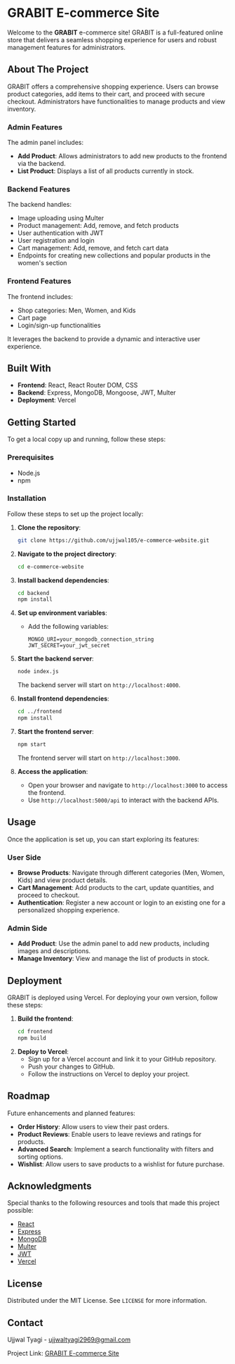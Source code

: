 # GRABIT E-commerce Site

Welcome to the **GRABIT** e-commerce site! GRABIT is a full-featured online store that delivers a seamless shopping experience for users and robust management features for administrators.

## About The Project

GRABIT offers a comprehensive shopping experience. Users can browse product categories, add items to their cart, and proceed with secure checkout. Administrators have functionalities to manage products and view inventory.

### Admin Features

The admin panel includes:
- **Add Product**: Allows administrators to add new products to the frontend via the backend.
- **List Product**: Displays a list of all products currently in stock.

### Backend Features

The backend handles:
- Image uploading using Multer
- Product management: Add, remove, and fetch products
- User authentication with JWT
- User registration and login
- Cart management: Add, remove, and fetch cart data
- Endpoints for creating new collections and popular products in the women's section

### Frontend Features

The frontend includes:
- Shop categories: Men, Women, and Kids
- Cart page
- Login/sign-up functionalities

It leverages the backend to provide a dynamic and interactive user experience.

## Built With

- **Frontend**: React, React Router DOM, CSS
- **Backend**: Express, MongoDB, Mongoose, JWT, Multer
- **Deployment**: Vercel

## Getting Started

To get a local copy up and running, follow these steps:

### Prerequisites

- Node.js
- npm

### Installation

Follow these steps to set up the project locally:

1. **Clone the repository**:
    ```sh
    git clone https://github.com/ujjwal105/e-commerce-website.git
    ```
2. **Navigate to the project directory**:
    ```sh
    cd e-commerce-website
    ```
3. **Install backend dependencies**:
    ```sh
    cd backend
    npm install
    ```
4. **Set up environment variables**:
    - Add the following variables:
        ```
        MONGO_URI=your_mongodb_connection_string
        JWT_SECRET=your_jwt_secret
        ```
5. **Start the backend server**:
    ```sh
    node index.js
    ```
    The backend server will start on `http://localhost:4000`.

6. **Install frontend dependencies**:
    ```sh
    cd ../frontend
    npm install
    ```
7. **Start the frontend server**:
    ```sh
    npm start
    ```
    The frontend server will start on `http://localhost:3000`.

8. **Access the application**:
    - Open your browser and navigate to `http://localhost:3000` to access the frontend.
    - Use `http://localhost:5000/api` to interact with the backend APIs.

## Usage

Once the application is set up, you can start exploring its features:

### User Side

- **Browse Products**: Navigate through different categories (Men, Women, Kids) and view product details.
- **Cart Management**: Add products to the cart, update quantities, and proceed to checkout.
- **Authentication**: Register a new account or login to an existing one for a personalized shopping experience.

### Admin Side

- **Add Product**: Use the admin panel to add new products, including images and descriptions.
- **Manage Inventory**: View and manage the list of products in stock.

## Deployment

GRABIT is deployed using Vercel. For deploying your own version, follow these steps:

1. **Build the frontend**:
    ```sh
    cd frontend
    npm build
    ```
2. **Deploy to Vercel**:
    - Sign up for a Vercel account and link it to your GitHub repository.
    - Push your changes to GitHub.
    - Follow the instructions on Vercel to deploy your project.

## Roadmap

Future enhancements and planned features:

- **Order History**: Allow users to view their past orders.
- **Product Reviews**: Enable users to leave reviews and ratings for products.
- **Advanced Search**: Implement a search functionality with filters and sorting options.
- **Wishlist**: Allow users to save products to a wishlist for future purchase.

## Acknowledgments

Special thanks to the following resources and tools that made this project possible:

- [React](https://reactjs.org/)
- [Express](https://expressjs.com/)
- [MongoDB](https://www.mongodb.com/)
- [Multer](https://github.com/expressjs/multer)
- [JWT](https://jwt.io/)
- [Vercel](https://vercel.com/)


## License

Distributed under the MIT License. See `LICENSE` for more information.

## Contact

Ujjwal Tyagi - ujjwaltyagi2969@gmail.com

Project Link: [GRABIT E-commerce Site](https://e-commerce-website-alpha-two.vercel.app)

